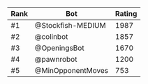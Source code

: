 Rank|Bot|Rating
---|---|---
#1|@Stockfish-MEDIUM|1987
#2|@colinbot|1857
#3|@OpeningsBot|1670
#4|@pawnrobot|1200
#5|@MinOpponentMoves|753
